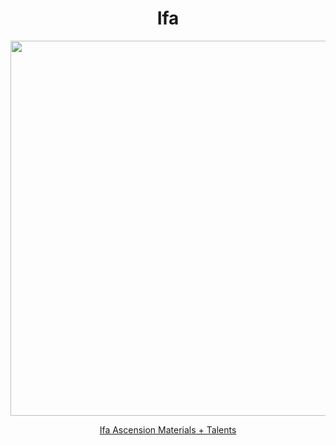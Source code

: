 <body>
  <div align="center">
    <h1> Ifa </h1>
<img src="https://static.wikia.nocookie.net/genshinimpact/images/5/5d/Ifa_fond_header.png/revision/latest/scale-to-width-down/985?cb=20250401222622&path-prefix=fr" width=600>
<p></p>
<a href="">Ifa Ascension Materials + Talents</a><br>
  
  </div>
</body>
